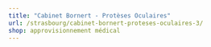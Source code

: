 ```yaml
---
title: "Cabinet Bornert - Protèses Oculaires"
url: /strasbourg/cabinet-bornert-proteses-oculaires-3/
shop: approvisionnement médical
---
```

